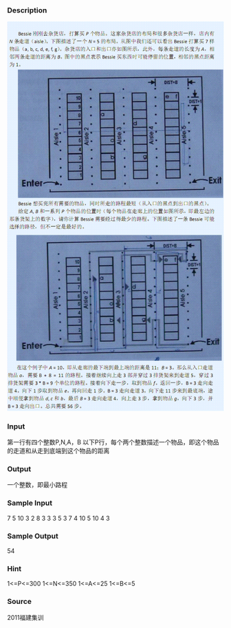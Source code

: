 
### Description
![](/JudgeOnline/upload/201511/11.GIF)
### Input
第一行有四个整数P,N,A，B
以下P行，每个两个整数描述一个物品，即这个物品的走道和从走到底端到这个物品的距离
### Output
一个整数，即最小路程
### Sample Input
7 5 10 3
2 8
3 3
3 5
3 7
4 10
5 10
4 3

### Sample Output
54

### Hint

1<=P<=300
1<=N<=350
1<=A<=25
1<=B<=5
### Source
2011福建集训
